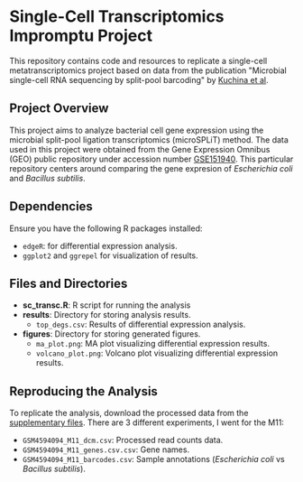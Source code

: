 # Single-Cell Transcriptomics Impromptu Project

This repository contains code and resources to replicate a single-cell metatranscriptomics project based on data from the publication "Microbial single-cell RNA sequencing by split-pool barcoding" by [Kuchina et al](https://www.science.org/doi/full/10.1126/science.aba5257).

## Project Overview

This project aims to analyze bacterial cell gene expression using the microbial split-pool ligation transcriptomics (microSPLiT) method. The data used in this project were obtained from the Gene Expression Omnibus (GEO) public repository under accession number [GSE151940](https://geo.metadataplus.biothings.io/geo/query/acc.cgi?acc=GSE151940). This particular repository centers around comparing the gene expresion of _Escherichia coli_ and _Bacillus subtilis_.

## Dependencies

Ensure you have the following R packages installed:

- `edgeR`: for differential expression analysis.
- `ggplot2` and `ggrepel` for visualization of results.

## Files and Directories

- **sc_transc.R**: R script for running the analysis
- **results**: Directory for storing analysis results.
  - `top_degs.csv`: Results of differential expression analysis.
- **figures**: Directory for storing generated figures.
  - `ma_plot.png`: MA plot visualizing differential expression results.
  - `volcano_plot.png`: Volcano plot visualizing differential expression results.

## Reproducing the Analysis

To replicate the analysis, download the processed data from the [supplementary files](https://geo.metadataplus.biothings.io/geo/download/?acc=GSE151940&format=file). There are 3 different experiments, I went for the M11:
  - `GSM4594094_M11_dcm.csv`: Processed read counts data.
  - `GSM4594094_M11_genes.csv.csv`: Gene names.
  - `GSM4594094_M11_barcodes.csv`: Sample annotations (_Escherichia coli_ vs _Bacillus subtilis_).
